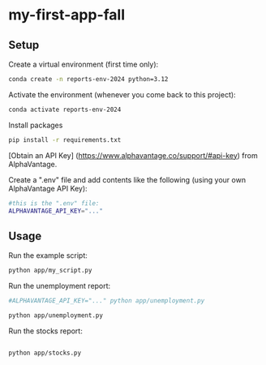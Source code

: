 # my-first-app-fall

## Setup

Create a virtual environment (first time only):

```sh
conda create -n reports-env-2024 python=3.12
```

Activate the environment (whenever you come back to this project):

```sh
conda activate reports-env-2024 
```

Install packages

```sh
pip install -r requirements.txt
```

[Obtain an API Key] (https://www.alphavantage.co/support/#api-key) from AlphaVantage. 

Create a ".env" file and add contents like the following (using your own AlphaVantage API Key):

```sh
#this is the ".env" file:
ALPHAVANTAGE_API_KEY="..."
```

## Usage

Run the example script:

```sh
python app/my_script.py
```

Run the unemployment report:

```sh
#ALPHAVANTAGE_API_KEY="..." python app/unemployment.py

python app/unemployment.py
```

Run the stocks report:

```sh

python app/stocks.py
```
